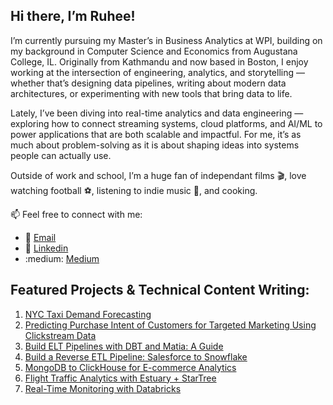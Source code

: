 ## Hi there, I’m Ruhee!

I’m currently pursuing my Master’s in Business Analytics at WPI, building on my background in Computer Science and Economics from Augustana College, IL. Originally from Kathmandu and now based in Boston, I enjoy working at the intersection of engineering, analytics, and storytelling — whether that’s designing data pipelines, writing about modern data architectures, or experimenting with new tools that bring data to life.

Lately, I’ve been diving into real-time analytics and data engineering — exploring how to connect streaming systems, cloud platforms, and AI/ML to power applications that are both scalable and impactful. For me, it’s as much about problem-solving as it is about shaping ideas into systems people can actually use.

Outside of work and school, I’m a huge fan of independant films 🎬, love watching football ⚽, listening to indie music 🎵, and cooking.

📫 Feel free to connect with me:

- :e-mail: [Email](http://mailto:rshrestha@wpi.edu)
- :office: [Linkedin](http://linkedin.com/in/ruhee-shrestha)
- :medium: [Medium](https://medium.com/@sruhee98)

## Featured Projects & Technical Content Writing:

1. [NYC Taxi Demand Forecasting](https://github.com/ruhee98/NYC_Taxi_Demand_Forecasting)
2. [Predicting Purchase Intent of Customers for Targeted Marketing Using Clickstream Data](https://github.com/ruhee98/MIS587_BAML_Final_Project)
3. [Build ELT Pipelines with DBT and Matia: A Guide](https://www.matia.io/blog/build-elt-pipeline-with-dbt-matia)
4. [Build a Reverse ETL Pipeline: Salesforce to Snowflake](https://www.matia.io/blog/reverse-etl-manual-vs-managed)
5. [MongoDB to ClickHouse for E-commerce Analytics](https://estuary.dev/blog/mongodb-to-clickhouse-ecommerce-analytics/)
6. [Flight Traffic Analytics with Estuary + StarTree](https://estuary.dev/blog/flight-traffic-analytics-estuary-startree/)
7. [Real-Time Monitoring with Databricks](https://estuary.dev/blog/shopify-to-snowflake-integration/)

